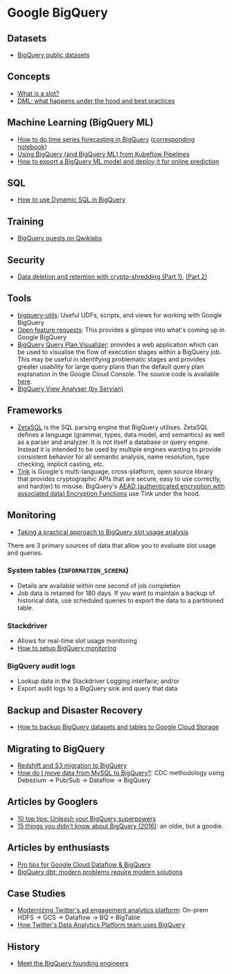 # Google BigQuery

## Datasets
- [BigQuery public datasets](https://pantheon.corp.google.com/marketplace/browse?filter=solution-type:dataset)

## Concepts
- [What is a slot?](https://cloud.google.com/bigquery/docs/slots)
- [DML: what happens under the hood and best practices](https://cloud.google.com/blog/products/data-analytics/dml-without-limits-now-in-bigquery)

## Machine Learning (BigQuery ML)
- [How to do time series forecasting in BigQuery](https://medium.com/@lakshmanok/how-to-do-time-series-forecasting-in-bigquery-af9eb6be8159) ([corresponding notebook](https://github.com/GoogleCloudPlatform/bigquery-oreilly-book/blob/master/blogs/bqml_arima/bqml_arima.ipynb))
- [Using BigQuery (and BigQuery ML) from Kubeflow Pipelines](https://medium.com/google-cloud/using-bigquery-and-bigquery-ml-from-kubeflow-pipelines-991a2fa4bea8)
- [How to export a BigQuery ML model and deploy it for online prediction](https://towardsdatascience.com/how-to-export-a-bigquery-ml-model-and-deploy-it-for-online-prediction-a7e4d44c4c93)

## SQL
- [How to use Dynamic SQL in BigQuery](https://towardsdatascience.com/how-to-use-dynamic-sql-in-bigquery-8c04dcc0f0de)

## Training
- [BigQuery quests on Qwiklabs](https://google.qwiklabs.com/catalog?keywords=bigquery)

## Security
- [Data deletion and retention with crypto-shredding (Part 1)](https://medium.com/google-cloud/bigquery-encryption-functions-part-i-data-deletion-retention-with-crypto-shredding-7085ecf6e53f), [(Part 2)](https://medium.com/google-cloud/end-to-end-crypto-shredding-part-ii-data-deletion-retention-with-crypto-shredding-a67f5300a8c8)

## Tools
- [bigquery-utils](https://github.com/GoogleCloudPlatform/bigquery-utils): Useful UDFs, scripts, and views for working with Google BigQuery
- [Open feature requests]( https://issuetracker.google.com/issues?q=componentid:187149%20status:open): This provides a glimpse into what's coming up in Google BigQuery
- [BigQuery Query Plan Visualizer](https://bqvisualiser.appspot.com/): provides a web application which can be used to visualise the flow of execution stages within a BigQuery job. This may be useful in identifying problematic stages and provides greater usability for large query plans than the default query plan explanation in the Google Cloud Console. The source code is available [here](https://github.com/smeyn/professional-services/tree/master/tools/bq-visualizer).
- [BigQuery View Analyser (by Servian)](https://github.com/servian/bigquery-view-analyzer)

## Frameworks
- [ZetaSQL](https://github.com/google/zetasql) is the SQL parsing engine that BigQuery utilises. ZetaSQL defines a language (grammar, types, data model, and semantics) as well as a parser and analyzer. It is not itself a database or query engine. Instead it is intended to be used by multiple engines wanting to provide consistent behavior for all semantic analysis, name resolution, type checking, implicit casting, etc.
- [Tink](https://github.com/google/tink) is Google's multi-language, cross-platform, open source library that provides cryptographic APIs that are secure, easy to use correctly, and hard(er) to misuse. BigQuery's [AEAD (authenticated encryption with associated data) Encryption Functions](https://cloud.google.com/bigquery/docs/reference/standard-sql/aead_encryption_functions) use Tink under the hood. 

## Monitoring
- [Taking a practical approach to BigQuery slot usage analysis](https://cloud.google.com/blog/products/data-analytics/monitoring-resource-usage-in-a-cloud-data-warehouse)

There are 3 primary sources of data that allow you to evaluate slot usage and queries.

### System tables (`INFORMATION_SCHEMA`)
- Details are available within one second of job completion
- Job data is retained for 180 days. If you want to maintain a backup of historical data, use scheduled queries to export the data to a partitioned table. 

### Stackdriver
- Allows for real-time slot usage monitoring
- [How to setup BigQuery monitoring](https://cloud.google.com/bigquery/docs/monitoring)

### BigQuery audit logs
- Lookup data in the Stackdriver Logging interface; and/or
- Export audit logs to a BigQuery sink and query that data

## Backup and Disaster Recovery
- [How to backup BigQuery datasets and tables to Google Cloud Storage](https://medium.com/google-cloud/how-to-backup-a-bigquery-table-or-dataset-to-google-cloud-storage-and-restore-from-it-6ef7eb322c6d)

## Migrating to BigQuery
- [Redshift and S3 migration to BigQuery](https://cloud.google.com/blog/products/data-analytics/redshift-and-s3-data-warehouse-migration-tools)
- [How do I move data from MySQL to BigQuery?](https://cloud.google.com/blog/products/data-analytics/how-to-move-data-from-mysql-to-bigquery): CDC methodology using Debezium -> Pub/Sub -> Dataflow -> BigQuery

## Articles by Googlers
- [10 top tips: Unleash your BigQuery superpowers](https://cloud.google.com/blog/products/data-analytics/top-bigquery-superpowers-for-cloud-data-analytics)
- [15 things you didn't know about BigQuery (2016)](https://medium.com/google-cloud/15-awesome-things-you-probably-didnt-know-about-google-bigquery-6654841fa2dc): an oldie, but a goodie.

## Articles by enthusiasts
- [Pro tips for Google Cloud Dataflow & BigQuery](https://polleyg.dev/posts/data-engineering-tips/)
- [BigQuery dbt: modern problems require modern solutions](https://medium.com/weareservian/bigquery-dbt-modern-problems-require-modern-solutions-b40faedc8aaf)

## Case Studies
- [Modernizing Twitter's ad engagement analytics platform](https://cloud.google.com/blog/products/data-analytics/modernizing-twitters-ad-engagement-analytics-platform): On-prem HDFS -> GCS -> Dataflow -> BQ + BigTable
- [How Twitter's Data Analytics Platform team uses BigQuery](https://blog.twitter.com/engineering/en_us/topics/infrastructure/2019/democratizing-data-analysis-with-google-bigquery.html)

## History
- [Meet the BigQuery founding engineers](https://www.youtube.com/watch?v=ngaUTCQfvYA)
